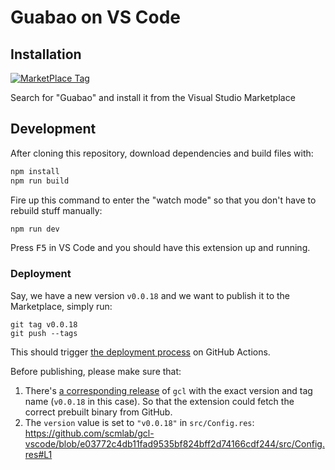 # Guabao on VS Code

## Installation

[![MarketPlace Tag](https://vsmarketplacebadge.apphb.com/version/scmlab.guabao.svg)](https://marketplace.visualstudio.com/items?itemName=scmlab.guabao)

Search for "Guabao" and install it from the Visual Studio Marketplace

## Development

After cloning this repository, download dependencies and build files with:

```bash
npm install 
npm run build
```

Fire up this command to enter the "watch mode" so that you don't have to rebuild stuff manually:

```bash 
npm run dev
```

Press <kbd>F5</kbd> in VS Code and you should have this extension up and running.

### Deployment

Say, we have a new version `v0.0.18` and we want to publish it to the Marketplace, simply run:

```
git tag v0.0.18
git push --tags
```

This should trigger [the deployment process](https://github.com/scmlab/gcl-vscode/runs/2552584344?check_suite_focus=true) on GitHub Actions.

Before publishing, please make sure that:
1. There's [a corresponding release](https://github.com/scmlab/gcl/releases/tag/v0.0.18) of `gcl` with the exact version and tag name (`v0.0.18` in this case). So that the extension could fetch the correct prebuilt binary from GitHub.
2. The `version` value is set to `"v0.0.18"` in `src/Config.res`: 
https://github.com/scmlab/gcl-vscode/blob/e03772c4db11fad9535bf824bff2d74166cdf244/src/Config.res#L1

